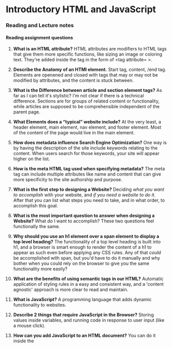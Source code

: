 # Introductory HTML and JavaScript

### Reading and Lecture notes
 
 
#### Reading assignment questions
1. **What is an HTML attribute?**  HTML attributes are modifiers to HTML tags that give them more specific functions, like sizing an image or coloring text.  They're added inside the tag in the form of <tag attribute= ></tag>.
2. **Describe the Anatomy of an HTMl element.**  Start tag, content, /end tag.  Elements are openened and closed with tags that may or may not be modified by attributes, and the content is stuck between.  
3. **What is the Difference between article and section element tags?**  As far as I can tell it's stylistic?  I'm not clear if there is a technical difference.  Sections are for groups of related content or functionality, while articles are supposed to be comprehensible independent of the parent page.
4. **What Elements does a “typical” website include?**  At the very least, a header element, main element, nav element, and footer element.  Most of the content of the page would live in the main element.
5. **How does metadata influence Search Engine Optimization?**  One way is by having the description of the site include keywords relating to the content.  When users search for those keywords, your site will appear higher on the list.
6. **How is the meta HTML tag used when specifying metadata?**  The meta tag can include multiple attributes like name and content that can give more specificity to the site authorship and purpose.

7. **What is the first step to designing a Website?**  Deciding *what you want to accomplish* with your website, and *if you need a website to do it.*  After that you can list what steps you need to take, and in what order, to accomplish this goal.
8. **What is the most important question to answer when designing a Website?**  What do I want to accomplish?  These two questions feel functionally the same.

9. **Why should you use an h1 element over a span element to display a top level heading?**  The functionality of a top level heading is built into h1, and a browser is smart enough to render the content of a h1 to appear as such even before applying any CSS rules.  Any of that *could* be accomplished with span, but you'd have to do it manually and why bother when you could rely on the browser to give you the same functionality more easily?
10. **What are the benefits of using semantic tags in our HTML?**  Automatic application of styling rules in a easy and consistent way, and a 'content agnostic' approach is more clear to read and maintain.
11. **What is JavaScript?**  A programming language that adds dynamic functionality to websites.
12. **Describe 2 things that require JavaScript in the Browser?**  Storing values inside variables, and running code in response to user input (like a mouse click).
13. **How can you add JavaScript to an HTML document?**  You can do it inside the <script> tag on a HTML page, or you can do it externally on a .js file, which can be referenced in the src attribute of the script tag.
  
  
  #### Things I want to know more about
  - What is the actual technical difference between article and section?

